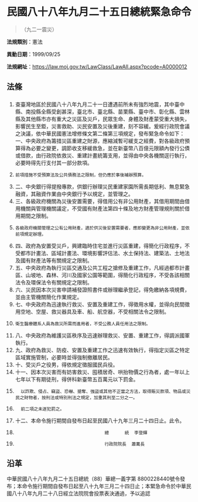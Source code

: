 # 民國八十八年九月二十五日總統緊急命令
> （九二一震災）

**法規類別**：憲法

**異動日期**：1999/09/25  

**法規網址**：https://law.moj.gov.tw/LawClass/LawAll.aspx?pcode=A0000012





## 法條
##### 
1. 查臺灣地區於民國八十八年九月二十一日遭遇前所未有強烈地震，其中臺中縣、南投縣全縣受創甚深，臺北市、臺北縣、苗栗縣、臺中市、彰化縣、雲林縣及其他縣市亦有重大之災區及災戶，民眾生命、身體及財產蒙受重大損失，影響民生至鉅，災害救助、災民安置及災後重建，刻不容緩。爰經行政院會議之決議，依中華民國憲法增修條文第二條第三項規定，發布緊急命令如下：  
一、中央政府為籌措災區重建之財源，應縮減暫可緩支之經費，對各級政府預算得為必要之變更，調節收支移緩救急，並在新臺幣八百億元限額內發行公債或借款，由行政院依救災、重建計畫統籌支用，並得由中央各機關逕行執行，必要時得先行支付其一部分款項。
1.     前項措施不受預算法及公共債務法之限制，但仍應於事後補辦預算。
1. 二、中央銀行得提撥專款，供銀行辦理災民重建家園所需長期低利、無息緊急融資，其融資作業由中央銀行予以規定，並管理之。
1. 三、各級政府機關為災後安置需要，得借用公有非公用財產，其借用期間由借用機關與管理機關議定，不受國有財產法第四十條及地方財產管理規則關於借用期間之限制。
1.     各級政府機關管理之公有公用財產，適於供災後安置需要者，應即變更為非公用財產，並依前項規定辦理。
1. 四、政府為安置受災戶，興建臨時住宅並進行災區重建，得簡化行政程序，不受都市計畫法、區域計畫法、環境影響評估法、水土保持法、建築法、土地法及國有財產法等有關規定之限制。
1. 五、中央政府為執行災區交通及公共工程之搶修及重建工作，凡經過都市計畫區、山坡地、森林、河川及國家公園等範圍，得簡化行政程序，不受各該相關法令及環保法令有關規定之限制。
1. 六、災民因本次災害申請補發證照書件或辦理繼承登記，得免繳納各項規費，並由主管機關簡化作業規定。
1. 七、中央政府為迅速執行救災、安置及重建工作，得徵用水權，並得向民間徵用空地、空屋、救災器具及車、船、航空器，不受相關法令之限制。
1.     衛生醫療體系人員為救災所需而進用者，不受公務人員任用法之限制。
1. 八、中央政府為維護災區秩序及迅速辦理救災、安置、重建工作，得調派國軍執行。
1. 九、政府為救災、防疫、安置及重建工作之迅速有效執行，得指定災區之特定區域實施管制，必要時並得強制撤離居民。
1. 十、受災戶之役男，得依規定徵服國民兵役。
1. 十一、因本次災害而有妨害救災、囤積居奇、哄抬物價之行為者，處一年以上七年以下有期徒刑，得併科新臺幣五百萬元以下罰金。
1.       以詐欺、侵占、竊盜、恐嚇、搶奪、強盜或其他不正當之方法，取得賑災款項、物品或災民之財物者，按刑法或特別刑法之規定，加重其刑至二分之一。
1.       前二項之未遂犯罰之。
1. 十二、本命令施行期間自發布日起至民國八十九年三月二十四日止。此令。
1.                                       總      統  李登輝
1.                                       行政院院長  蕭萬長

## 沿革
中華民國八十八年九月二十五日總統（88）華總一義字第 8800228440號令發布；本命令施行期間自發布日起至八十九年三月二十四日止；本緊急命令於中華民國八十八年九月二十八日經立法院院會投票表決通過，予以追認
